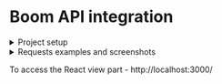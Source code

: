 # Boom API integration

<details>
  <summary>Project setup</summary>

1. Clone the repo with `git clone https://github.com/sergiy17/boom_now_api.git`
2. To setup the BE part `cd boom_now_api && bundle && rails db:setup && rails s`
3. To start a FE part `cd boom_now_api && npm install && cd client && npm start`
4. Create `.env` file in the dir root. Place the `CLIENT_ID` and `CLIENT_SECRET` inside it.  
</details>

<details>
  <summary>Requests examples and screenshots</summary>

```
GET to http://127.0.0.1:3001/api/listings/search?city=Bradenton&adults=3
```
<img width="1175" alt="Image" src="https://github.com/user-attachments/assets/aad3a438-be7b-40f6-a62c-d42095e1d74b" />

</details>

To access the React view part - http://localhost:3000/
